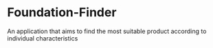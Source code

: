 # Foundation-Finder
An application that aims to find the most suitable product according to individual characteristics
